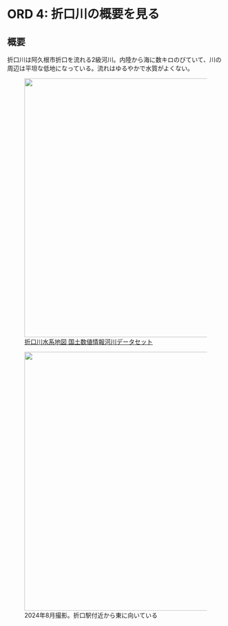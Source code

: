 # ORD 4: 折口川の概要を見る

<!-- toc -->

## 概要

折口川は阿久根市折口を流れる2級河川。内陸から海に数キロのびていて、川の周辺は平坦な低地になっている。流れはゆるやかで水質がよくない。

<figure>
  <img src="./images/20240915river.png" width="600">
  <figcaption><a href="https://geoshape.ex.nii.ac.jp/river/resource/460090/">折口川水系地図 国土数値情報河川データセット</a></figcaption>
</figure>

<figure>
  <img src="./images/20240814origuchigawa.jpg" width="600">
  <figcaption>2024年8月撮影。折口駅付近から東に向いている</figcaption>
</figure>
